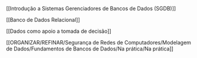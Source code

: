 [[Introdução a Sistemas Gerenciadores de Bancos de Dados (SGDB)]]

[[Banco de Dados Relacional]]

[[Dados como apoio a tomada de decisão]]

[[ORGANIZAR/REFINAR/Segurança de Redes de Computadores/Modelagem de Dados/Fundamentos de Bancos de Dados/Na prática/Na prática]]